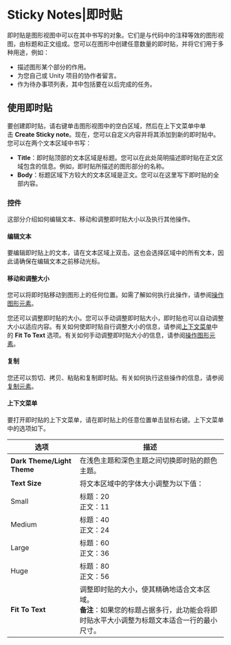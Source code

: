 # Sticky Notes|即时贴
即时贴是图形视图中可以在其中书写的对象。它们是与代码中的注释等效的图形视图，由标题和正文组成。您可以在图形中创建任意数量的即时贴，并将它们用于多种用途，例如：
- 描述图形某个部分的作用。
- 为您自己或 Unity 项目的协作者留言。
- 作为待办事项列表，其中包括要在以后完成的任务。

## 使用即时贴
要创建即时贴，请右键单击图形视图中的空白区域，然后在上下文菜单中单击 **Create Sticky note**。现在，您可以自定义内容并将其添加到新的即时贴中。您可以在两个文本区域中书写：
- **Title**：即时贴顶部的文本区域是标题。您可以在此处简明描述即时贴在正文区域包含的信息。例如，即时贴所描述的图形部分的名称。
- **Body**：标题区域下方较大的文本区域是正文。您可以在这里写下即时贴的全部内容。

### 控件
这部分介绍如何编辑文本、移动和调整即时贴大小以及执行其他操作。

#### 编辑文本
要编辑即时贴上的文本，请在文本区域上双击。这也会选择区域中的所有文本，因此请确保在编辑文本之前移动光标。

#### 移动和调整大小
您可以将即时贴移动到图形上的任何位置。如需了解如何执行此操作，请参阅[操作图形元素](https://docs.unity3d.com/cn/Packages/com.unity.visualeffectgraph@10.5/manual/VisualEffectGraphWindow.html#moving-elements)。

您还可以调整即时贴的大小。您可以手动调整即时贴大小，即时贴也可以自动调整大小以适应内容。有关如何使即时贴自行调整大小的信息，请参阅[上下文菜单](https://docs.unity3d.com/cn/Packages/com.unity.visualeffectgraph@10.5/manual/StickyNotes.html#context-menu)中的 **Fit To Text** 选项。有关如何手动调整即时贴大小的信息，请参阅[操作图形元素](https://docs.unity3d.com/cn/Packages/com.unity.visualeffectgraph@10.5/manual/VisualEffectGraphWindow.html#moving-elements)。

#### 复制
您还可以剪切、拷贝、粘贴和复制即时贴。有关如何执行这些操作的信息，请参阅[复制元素](https://docs.unity3d.com/cn/Packages/com.unity.visualeffectgraph@10.5/manual/VisualEffectGraphWindow.html#copy-cut-and-paste-and-duplicate-elements)。

#### 上下文菜单
要打开即时贴的上下文菜单，请在即时贴上的任意位置单击鼠标右键。上下文菜单中的选项如下。

|**选项**|**描述**|
|---|---|
|**Dark Theme/Light Theme**|在浅色主题和深色主题之间切换即时贴的颜色主题。|
|**Text Size**|将文本区域中的字体大小调整为以下值：|
|Small|标题：20  <br>正文：11|
|Medium|标题：40  <br>正文：24|
|Large|标题：60  <br>正文：36|
|Huge|标题：80  <br>正文：56|
|**Fit To Text**|调整即时贴的大小，使其精确地适合文本区域。  <br>**备注**：如果您的标题占据多行，此功能会将即时贴水平大小调整为标题文本适合一行的最小尺寸。|